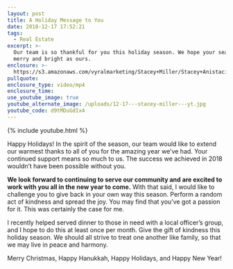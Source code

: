 ```yaml
---
layout: post
title: A Holiday Message to You
date: 2018-12-17 17:52:21
tags:
  - Real Estate
excerpt: >-
  Our team is so thankful for you this holiday season. We hope your season is as
  merry and bright as ours.
enclosure: >-
  https://s3.amazonaws.com/vyralmarketing/Stacey+Miller/Stacey+Anistacia+Miller-+A+Holiday+Message+to+You.mp4
pullquote:
enclosure_type: video/mp4
enclosure_time:
use_youtube_image: true
youtube_alternate_image: /uploads/12-17---stacey-miller---yt.jpg
youtube_code: d9tMDuGdIx4
---
```


{% include youtube.html %}

Happy Holidays! In the spirit of the season, our team would like to extend our warmest thanks to all of you for the amazing year we’ve had. Your continued support means so much to us. The success we achieved in 2018 wouldn’t have been possible without you.

**We look forward to continuing to serve our community and are excited to work with you all in the new year to come.** With that said, I would like to challenge you to give back in your own way this season. Perform a random act of kindness and spread the joy. You may find that you’ve got a passion for it. This was certainly the case for me.

I recently helped served dinner to those in need with a local officer’s group, and I hope to do this at least once per month. Give the gift of kindness this holiday season. We should all strive to treat one another like family, so that we may live in peace and harmony.

Merry Christmas, Happy Hanukkah, Happy Holidays, and Happy New Year!